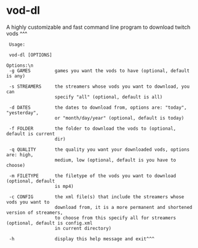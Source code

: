 # vod-dl
A highly customizable and fast command line program to download twitch vods
^^^

     Usage:

     vod-dl [OPTIONS]

    Options:\n
     -g GAMES         games you want the vods to have (optional, default is any)

     -s STREAMERS     the streamers whose vods you want to download, you can 
                      specify "all" (optional, default is all)

     -d DATES         the dates to download from, options are: "today", "yesterday", 
                      or "month/day/year" (optional, default is today)

     -f FOLDER        the folder to download the vods to (optional, default is current 
                      dir)

     -q QUALITY       the quality you want your downloaded vods, options are: high, 
                      medium, low (optional, default is you have to choose)

     -m FILETYPE      the filetype of the vods you want to download (optional, default 
                      is mp4)

     -c CONFIG        the xml file(s) that include the streamers whose vods you want to 
                      download from, it is a more permanent and shortened version of streamers, 
                      to choose from this specify all for streamers (optional, default is config.xml 
                      in current directory)

     -h               display this help message and exit^^^
